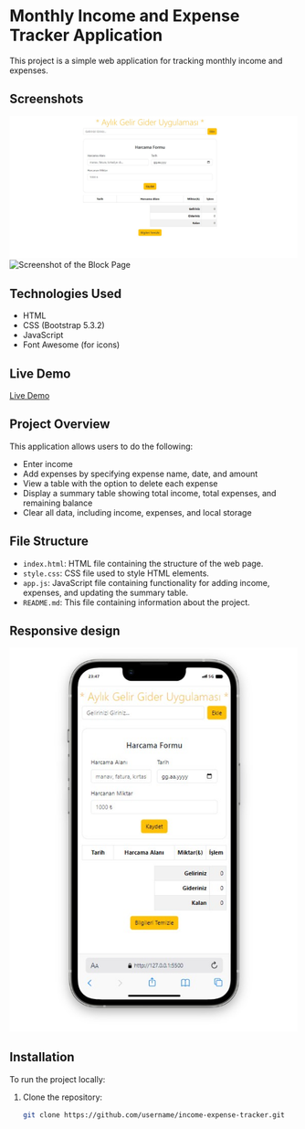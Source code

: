 # Monthly Income and Expense Tracker Application

This project is a simple web application for tracking monthly income and expenses.
## Screenshots

![Screenshot of the Block Page](./Screenshot_2.jpg)
![Screenshot of the Block Page](./assent/Screenshot_1.jpg)

## Technologies Used

- HTML
- CSS (Bootstrap 5.3.2)
- JavaScript
- Font Awesome (for icons)

## Live Demo

[Live Demo](https://example.com)

## Project Overview

This application allows users to do the following:

- Enter income
- Add expenses by specifying expense name, date, and amount
- View a table with the option to delete each expense
- Display a summary table showing total income, total expenses, and remaining balance
- Clear all data, including income, expenses, and local storage

## File Structure

- `index.html`: HTML file containing the structure of the web page.
- `style.css`: CSS file used to style HTML elements.
- `app.js`: JavaScript file containing functionality for adding income, expenses, and updating the summary table.
- `README.md`: This file containing information about the project.
## Responsive design

![Screenshot of the Block Page](./Screenshot_1.jpg)


## Installation

To run the project locally:

1. Clone the repository:

   ```bash
   git clone https://github.com/username/income-expense-tracker.git
